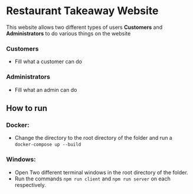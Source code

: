 # Restaurant Takeaway Website

This website allows two different types of users **Customers** and **Administrators** to do various things on the website

### Customers

- Fill what a customer can do

### Administrators

- Fill what an admin can do

## How to run

### Docker:

- Change the directory to the root directory of the folder and run a `docker-compose up --build`

### Windows:

- Open Two different terminal windows in the root directory of the folder.
- Run the commands `npm run client` and `npm run server` on each respectively.
